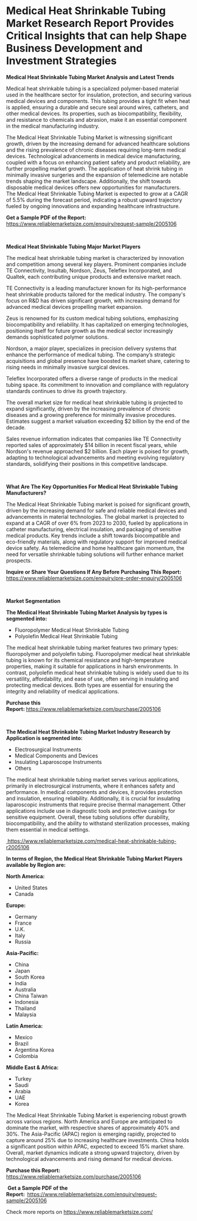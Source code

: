 <p><h1>Medical Heat Shrinkable Tubing Market Research Report Provides Critical Insights that can help Shape Business Development and Investment Strategies</h1></p><p><strong>Medical Heat Shrinkable Tubing Market Analysis and Latest Trends</strong></p>
<p><p>Medical heat shrinkable tubing is a specialized polymer-based material used in the healthcare sector for insulation, protection, and securing various medical devices and components. This tubing provides a tight fit when heat is applied, ensuring a durable and secure seal around wires, catheters, and other medical devices. Its properties, such as biocompatibility, flexibility, and resistance to chemicals and abrasion, make it an essential component in the medical manufacturing industry.</p><p>The Medical Heat Shrinkable Tubing Market is witnessing significant growth, driven by the increasing demand for advanced healthcare solutions and the rising prevalence of chronic diseases requiring long-term medical devices. Technological advancements in medical device manufacturing, coupled with a focus on enhancing patient safety and product reliability, are further propelling market growth. The application of heat shrink tubing in minimally invasive surgeries and the expansion of telemedicine are notable trends shaping the market landscape. Additionally, the shift towards disposable medical devices offers new opportunities for manufacturers. The Medical Heat Shrinkable Tubing Market is expected to grow at a CAGR of 5.5% during the forecast period, indicating a robust upward trajectory fueled by ongoing innovations and expanding healthcare infrastructure.</p></p>
<p><strong>Get a Sample PDF of the Report:&nbsp;</strong> <a href="https://www.reliablemarketsize.com/enquiry/request-sample/2005106?utm_campaign=2528&utm_medium=2&utm_source=Github&utm_content=ia&utm_term=29032025&utm_id=medical-heat-shrinkable-tubing">https://www.reliablemarketsize.com/enquiry/request-sample/2005106</a></p>
<p>&nbsp;</p>
<p><strong>Medical Heat Shrinkable Tubing Major Market Players</strong></p>
<p><p>The medical heat shrinkable tubing market is characterized by innovation and competition among several key players. Prominent companies include TE Connectivity, Insultab, Nordson, Zeus, Teleflex Incorporated, and Qualtek, each contributing unique products and extensive market reach.</p><p>TE Connectivity is a leading manufacturer known for its high-performance heat shrinkable products tailored for the medical industry. The company's focus on R&D has driven significant growth, with increasing demand for advanced medical devices propelling market expansion.</p><p>Zeus is renowned for its custom medical tubing solutions, emphasizing biocompatibility and reliability. It has capitalized on emerging technologies, positioning itself for future growth as the medical sector increasingly demands sophisticated polymer solutions.</p><p>Nordson, a major player, specializes in precision delivery systems that enhance the performance of medical tubing. The company’s strategic acquisitions and global presence have boosted its market share, catering to rising needs in minimally invasive surgical devices.</p><p>Teleflex Incorporated offers a diverse range of products in the medical tubing space. Its commitment to innovation and compliance with regulatory standards continues to drive its growth trajectory.</p><p>The overall market size for medical heat shrinkable tubing is projected to expand significantly, driven by the increasing prevalence of chronic diseases and a growing preference for minimally invasive procedures. Estimates suggest a market valuation exceeding $2 billion by the end of the decade.</p><p>Sales revenue information indicates that companies like TE Connectivity reported sales of approximately $14 billion in recent fiscal years, while Nordson's revenue approached $2 billion. Each player is poised for growth, adapting to technological advancements and meeting evolving regulatory standards, solidifying their positions in this competitive landscape.</p></p>
<p>&nbsp;</p>
<p><strong>What Are The Key Opportunities For Medical Heat Shrinkable Tubing Manufacturers?</strong></p>
<p><p>The Medical Heat Shrinkable Tubing market is poised for significant growth, driven by the increasing demand for safe and reliable medical devices and advancements in material technologies. The global market is projected to expand at a CAGR of over 6% from 2023 to 2030, fueled by applications in catheter manufacturing, electrical insulation, and packaging of sensitive medical products. Key trends include a shift towards biocompatible and eco-friendly materials, along with regulatory support for improved medical device safety. As telemedicine and home healthcare gain momentum, the need for versatile shrinkable tubing solutions will further enhance market prospects.</p></p>
<p><strong>Inquire or Share Your Questions If Any Before Purchasing This Report:</strong> <a href="https://www.reliablemarketsize.com/enquiry/pre-order-enquiry/2005106?utm_campaign=2528&utm_medium=2&utm_source=Github&utm_content=ia&utm_term=29032025&utm_id=medical-heat-shrinkable-tubing">https://www.reliablemarketsize.com/enquiry/pre-order-enquiry/2005106</a></p>
<p>&nbsp;</p>
<p><strong>Market Segmentation</strong></p>
<p><strong>The Medical Heat Shrinkable Tubing Market Analysis by types is segmented into:</strong></p>
<p><ul><li>Fluoropolymer Medical Heat Shrinkable Tubing</li><li>Polyolefin Medical Heat Shrinkable Tubing</li></ul></p>
<p><p>The medical heat shrinkable tubing market features two primary types: fluoropolymer and polyolefin tubing. Fluoropolymer medical heat shrinkable tubing is known for its chemical resistance and high-temperature properties, making it suitable for applications in harsh environments. In contrast, polyolefin medical heat shrinkable tubing is widely used due to its versatility, affordability, and ease of use, often serving in insulating and protecting medical devices. Both types are essential for ensuring the integrity and reliability of medical applications.</p></p>
<p><strong>Purchase this Report:&nbsp;</strong><a href="https://www.reliablemarketsize.com/purchase/2005106?utm_campaign=2528&utm_medium=2&utm_source=Github&utm_content=ia&utm_term=29032025&utm_id=medical-heat-shrinkable-tubing">https://www.reliablemarketsize.com/purchase/2005106</a></p>
<p>&nbsp;</p>
<p><strong>The Medical Heat Shrinkable Tubing Market Industry Research by Application is segmented into:</strong></p>
<p><ul><li>Electrosurgical Instruments</li><li>Medical Components and Devices</li><li>Insulating Laparoscope Instruments</li><li>Others</li></ul></p>
<p><p>The medical heat shrinkable tubing market serves various applications, primarily in electrosurgical instruments, where it enhances safety and performance. In medical components and devices, it provides protection and insulation, ensuring reliability. Additionally, it is crucial for insulating laparoscopic instruments that require precise thermal management. Other applications include use in diagnostic tools and protective casings for sensitive equipment. Overall, these tubing solutions offer durability, biocompatibility, and the ability to withstand sterilization processes, making them essential in medical settings.</p></p>
<p><a href="https://www.reliablemarketsize.com/medical-heat-shrinkable-tubing-r2005106?utm_campaign=2528&utm_medium=2&utm_source=Github&utm_content=ia&utm_term=29032025&utm_id=medical-heat-shrinkable-tubing">&nbsp;https://www.reliablemarketsize.com/medical-heat-shrinkable-tubing-r2005106</a></p>
<p><strong>In terms of Region, the Medical Heat Shrinkable Tubing Market Players available by Region are:</strong></p>
<p>
    <p> <strong> North America: </strong>
        <ul>
            <li>United States</li>
            <li>Canada</li>
        </ul>
        </p> 
    <p> <strong> Europe: </strong>
        <ul>
            <li>Germany</li>
            <li>France</li>
            <li>U.K.</li>
            <li>Italy</li>
            <li>Russia</li>
        </ul>
        </p> 
    <p> <strong> Asia-Pacific: </strong>
        <ul>
            <li>China</li>
            <li>Japan</li>
            <li>South Korea</li>
            <li>India</li>
            <li>Australia</li>
            <li>China Taiwan</li>
            <li>Indonesia</li>
            <li>Thailand</li>
            <li>Malaysia</li>
        </ul>
        </p> 
    <p> <strong> Latin America: </strong>
        <ul>
            <li>Mexico</li>
            <li>Brazil</li>
            <li>Argentina Korea</li>
            <li>Colombia</li>
        </ul>
        </p> 
    <p> <strong> Middle East & Africa: </strong>
        <ul>
            <li>Turkey</li>
            <li>Saudi</li>
            <li>Arabia</li>
            <li>UAE</li>
            <li>Korea</li>
        </ul>
    </p>
    </p>
<p><p>The Medical Heat Shrinkable Tubing Market is experiencing robust growth across various regions. North America and Europe are anticipated to dominate the market, with respective shares of approximately 40% and 30%. The Asia-Pacific (APAC) region is emerging rapidly, projected to capture around 25% due to increasing healthcare investments. China holds a significant position within APAC, expected to exceed 15% market share. Overall, market dynamics indicate a strong upward trajectory, driven by technological advancements and rising demand for medical devices.</p></p>
<p><strong>Purchase this Report: </strong><a href="https://www.reliablemarketsize.com/purchase/2005106?utm_campaign=2528&utm_medium=2&utm_source=Github&utm_content=ia&utm_term=29032025&utm_id=medical-heat-shrinkable-tubing">https://www.reliablemarketsize.com/purchase/2005106</a></p>
<p>&nbsp;<strong>Get a Sample PDF of the Report:&nbsp;&nbsp;</strong><a href="https://www.reliablemarketsize.com/enquiry/request-sample/2005106?utm_campaign=2528&utm_medium=2&utm_source=Github&utm_content=ia&utm_term=29032025&utm_id=medical-heat-shrinkable-tubing">https://www.reliablemarketsize.com/enquiry/request-sample/2005106</a></p>
<p><strong></strong></p>
<p>Check more reports on <a href="https://www.reliablemarketsize.com/?utm_campaign=2528&utm_medium=2&utm_source=Github&utm_content=ia&utm_term=29032025&utm_id=medical-heat-shrinkable-tubing">https://www.reliablemarketsize.com/</a></p>